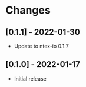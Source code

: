 # Changes

## [0.1.1] - 2022-01-30

* Update to ntex-io 0.1.7

## [0.1.0] - 2022-01-17

* Initial release

